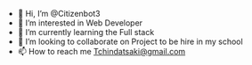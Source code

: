 - 👋 Hi, I’m @Citizenbot3
- 👀 I’m interested in Web Developer
- 🌱 I’m currently learning the Full stack
- 💞️ I’m looking to collaborate on Project to be hire in my school
- 📫 How to reach me Tchindatsaki@gmail.com

<!---
Citizenbot3/Citizenbot3 is a ✨ special ✨ repository because its `README.md` (this file) appears on your GitHub profile.
You can click the Preview link to take a look at your changes.
--->

